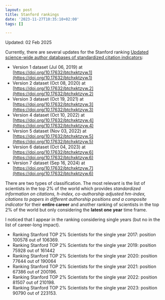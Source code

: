```yaml
---
layout: post
title: Stanford rankings
date: '2023-11-27T10:35:10+02:00'
tags: []

---
```


Updated: 02 Feb 2025

Currently, there are several updates for the Stanford ranking [Updated science-wide author databases of standardized citation indicators](https://doi.org/10.17632/btchxktzyw):


* Version 1 dataset (Jul 06, 2019) at [https://doi.org/10.17632/btchxktzyw.1](https://doi.org/10.17632/btchxktzyw.1)
* Version 2 dataset (Oct 08, 2020) at [https://doi.org/10.17632/btchxktzyw.2](https://doi.org/10.17632/btchxktzyw.2)
* Version 3 dataset (Oct 19, 2021) at [https://doi.org/10.17632/btchxktzyw.3](https://doi.org/10.17632/btchxktzyw.3)
* Version 4 dataset (Oct 10, 2022) at [https://doi.org/10.17632/btchxktzyw.4](https://doi.org/10.17632/btchxktzyw.4)
* Version 5 dataset (Nov 03, 2022) at [https://doi.org/10.17632/btchxktzyw.5](https://doi.org/10.17632/btchxktzyw.5)
* Version 6 dataset (Oct 04, 2023) at [https://doi.org/10.17632/btchxktzyw.6](https://doi.org/10.17632/btchxktzyw.6)
* Version 7 dataset (Sep 16, 2024) at [https://doi.org/10.17632/btchxktzyw.7](https://doi.org/10.17632/btchxktzyw.6)

There are two types of classification. The most relevant is the list of scientists in the top 2% of the world which provides *standardized information on citations, h-index, co-authorship adjusted hm-index, citations to papers in different authorship positions and a composite indicator* for their **entire career** and another ranking of scientists in the top 2% of the world but only considering the **latest one year** time frame.

I noticed that I appear in the ranking considering single years (but no in the list of career-long impact).

* Ranking Stanford TOP 2% Scientists for the single year 2017: position 100578 out of 106369.
* Ranking Stanford TOP 2% Scientists for the single year 2019: position 75928 out of 161442
* Ranking Stanford TOP 2% Scientists for the single year 2020: position 77644 out of 190064
* Ranking Stanford TOP 2% Scientists for the single year 2021: position 67386 out of 200196.
* Ranking Stanford TOP 2% Scientists for the single year 2022: position 81507 out of 210198.
* Ranking Stanford TOP 2% Scientists for the single year 2023: position 90790 out of 223153.



